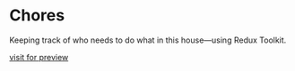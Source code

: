 # Chores

Keeping track of who needs to do what in this house—using Redux Toolkit.

[visit for preview](https://o7873.csb.app/)
